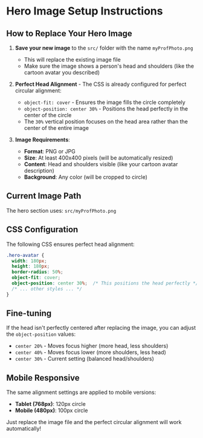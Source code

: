 # Hero Image Setup Instructions

## How to Replace Your Hero Image

1. **Save your new image** to the `src/` folder with the name `myProfPhoto.png`
   - This will replace the existing image file
   - Make sure the image shows a person's head and shoulders (like the cartoon avatar you described)

2. **Perfect Head Alignment** - The CSS is already configured for perfect circular alignment:
   - `object-fit: cover` - Ensures the image fills the circle completely
   - `object-position: center 30%` - Positions the head perfectly in the center of the circle
   - The `30%` vertical position focuses on the head area rather than the center of the entire image

3. **Image Requirements**:
   - **Format**: PNG or JPG
   - **Size**: At least 400x400 pixels (will be automatically resized)
   - **Content**: Head and shoulders visible (like your cartoon avatar description)
   - **Background**: Any color (will be cropped to circle)

## Current Image Path
The hero section uses: `src/myProfPhoto.png`

## CSS Configuration
The following CSS ensures perfect head alignment:

```css
.hero-avatar {
  width: 180px;
  height: 180px;
  border-radius: 50%;
  object-fit: cover;
  object-position: center 30%;  /* This positions the head perfectly */
  /* ... other styles ... */
}
```

## Fine-tuning
If the head isn't perfectly centered after replacing the image, you can adjust the `object-position` values:
- `center 20%` - Moves focus higher (more head, less shoulders)
- `center 40%` - Moves focus lower (more shoulders, less head)
- `center 30%` - Current setting (balanced head/shoulders)

## Mobile Responsive
The same alignment settings are applied to mobile versions:
- **Tablet (768px)**: 120px circle
- **Mobile (480px)**: 100px circle

Just replace the image file and the perfect circular alignment will work automatically!
